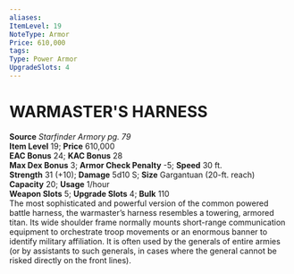 ```yaml
---
aliases: 
ItemLevel: 19
NoteType: Armor
Price: 610,000  
tags: 
Type: Power Armor
UpgradeSlots: 4
---
```

# WARMASTER'S HARNESS
**Source** _Starfinder Armory pg. 79_  
**Item Level** 19; **Price** 610,000  
**EAC Bonus** 24; **KAC Bonus** 28  
**Max Dex Bonus** 3; **Armor Check Penalty** -5; **Speed** 30 ft.  
**Strength** 31 (+10); **Damage** 5d10 S; **Size** Gargantuan (20-ft. reach)  
**Capacity** 20; **Usage** 1/hour  
**Weapon Slots** 5; **Upgrade Slots** 4; **Bulk** 110  
The most sophisticated and powerful version of the common powered battle harness, the warmaster’s harness resembles a towering, armored titan. Its wide shoulder frame normally mounts short-range communication equipment to orchestrate troop movements or an enormous banner to identify military affiliation. It is often used by the generals of entire armies (or by assistants to such generals, in cases where the general cannot be risked directly on the front lines).
